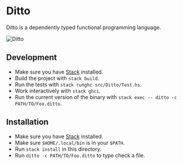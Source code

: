 # Ditto

Ditto is a dependently typed functional programming language.

![Ditto](http://cdn.bulbagarden.net/upload/7/72/Ditty.png)

## Development

* Make sure you have [Stack](https://github.com/commercialhaskell/stack#how-to-install) installed.
* Build the project with `stack build`.
* Run the tests with `stack runghc src/Ditto/Test.hs`.
* Work interactively with `stack ghci`.
* Run the current version of the binary with `stack exec -- ditto -c PATH/TO/Foo.ditto`.

## Installation

* Make sure you have [Stack](https://github.com/commercialhaskell/stack#how-to-install) installed.
* Make sure `$HOME/.local/bin` is in your `$PATH`.
* Run `stack install` in this directory.
* Run `ditto -c PATH/TO/Foo.ditto` to type check a file.

